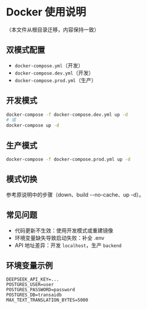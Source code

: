 # Docker 使用说明

（本文件从根目录迁移，内容保持一致）

## 双模式配置
- `docker-compose.yml`（开发）
- `docker-compose.dev.yml`（开发）
- `docker-compose.prod.yml`（生产）

## 开发模式
```bash
docker-compose -f docker-compose.dev.yml up -d
# 或
docker-compose up -d
```

## 生产模式
```bash
docker-compose -f docker-compose.prod.yml up -d
```

## 模式切换
参考原说明中的步骤（down、build --no-cache、up -d）。

## 常见问题
- 代码更新不生效：使用开发模式或重建镜像
- 环境变量缺失导致启动失败：补全 .env
- API 地址差异：开发 `localhost`，生产 `backend`

## 环境变量示例
```env
DEEPSEEK_API_KEY=...
POSTGRES_USER=user
POSTGRES_PASSWORD=password
POSTGRES_DB=transaidb
MAX_TEXT_TRANSLATION_BYTES=5000
```
